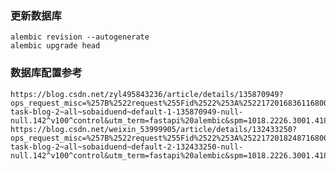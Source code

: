 ### 更新数据库  
`alembic revision --autogenerate`  
`alembic upgrade head` 

### 数据库配置参考
    https://blog.csdn.net/zyl495843236/article/details/135870949?ops_request_misc=%257B%2522request%255Fid%2522%253A%2522172016836116800226543694%2522%252C%2522scm%2522%253A%252220140713.130102334..%2522%257D&request_id=172016836116800226543694&biz_id=0&utm_medium=distribute.pc_search_result.none-task-blog-2~all~sobaiduend~default-1-135870949-null-null.142^v100^control&utm_term=fastapi%20alembic&spm=1018.2226.3001.4187
    https://blog.csdn.net/weixin_53999905/article/details/132433250?ops_request_misc=%257B%2522request%255Fid%2522%253A%2522172018248716800211513462%2522%252C%2522scm%2522%253A%252220140713.130102334..%2522%257D&request_id=172018248716800211513462&biz_id=0&utm_medium=distribute.pc_search_result.none-task-blog-2~all~sobaiduend~default-2-132433250-null-null.142^v100^control&utm_term=fastapi%20alembic&spm=1018.2226.3001.4187

